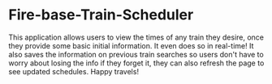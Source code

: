 # Fire-base-Train-Scheduler
This application allows users to view the times of any train they desire, once they provide some basic initial information. 
It even does so in real-time! It also saves the information on previous train searches so users don't have to worry about losing the info if they forget it, they can also refresh the page to see updated schedules.
Happy travels!
